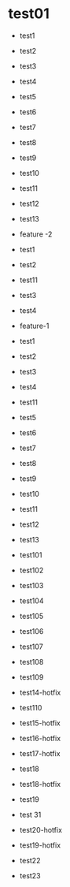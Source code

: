 # test01

- test1
- test2
- test3
- test4
- test5
- test6
- test7
- test8
- test9
- test10
- test11
- test12
- test13

- feature -2
- test1
- test2
- test11
- test3
- test4

- feature-1
- test1
- test2
- test3
- test4
- test11
- test5
- test6
- test7
- test8
- test9
- test10
- test11
- test12
- test13

- test101
- test102
- test103
- test104
- test105
- test106

- test107
- test108

- test109
- test14-hotfix

- test110
- test15-hotfix

- test16-hotfix
- test17-hotfix

- test18
- test18-hotfix
- test19

- test 31

- test20-hotfix

- test19-hotfix

- test22
- test23
